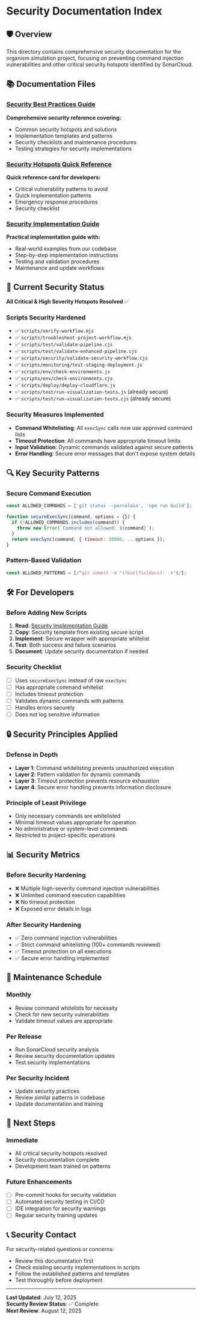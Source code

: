 # Security Documentation Index

## 🛡️ Overview

This directory contains comprehensive security documentation for the organism simulation project, focusing on preventing command injection vulnerabilities and other critical security hotspots identified by SonarCloud.

## 📚 Documentation Files

### [Security Best Practices Guide](./SECURITY_BEST_PRACTICES.md)

**Comprehensive security reference covering:**

- Common security hotspots and solutions
- Implementation templates and patterns
- Security checklists and maintenance procedures
- Testing strategies for security implementations

### [Security Hotspots Quick Reference](./SECURITY_HOTSPOTS_REFERENCE.md)

**Quick reference card for developers:**

- Critical vulnerability patterns to avoid
- Quick implementation patterns
- Emergency response procedures
- Security checklist

### [Security Implementation Guide](./SECURITY_IMPLEMENTATION_GUIDE.md)

**Practical implementation guide with:**

- Real-world examples from our codebase
- Step-by-step implementation instructions
- Testing and validation procedures
- Maintenance and update workflows

## 🚨 Current Security Status

**All Critical & High Severity Hotspots Resolved** ✅

### Scripts Security Hardened

- ✅ `scripts/verify-workflow.mjs`
- ✅ `scripts/troubleshoot-project-workflow.mjs`
- ✅ `scripts/test/validate-pipeline.cjs`
- ✅ `scripts/test/validate-enhanced-pipeline.cjs`
- ✅ `scripts/security/validate-security-workflow.cjs`
- ✅ `scripts/monitoring/test-staging-deployment.js`
- ✅ `scripts/env/check-environments.js`
- ✅ `scripts/env/check-environments.cjs`
- ✅ `scripts/deploy/deploy-cloudflare.js`
- ✅ `scripts/test/run-visualization-tests.js` (already secure)
- ✅ `scripts/test/run-visualization-tests.cjs` (already secure)

### Security Measures Implemented

- **Command Whitelisting**: All `execSync` calls now use approved command lists
- **Timeout Protection**: All commands have appropriate timeout limits
- **Input Validation**: Dynamic commands validated against secure patterns
- **Error Handling**: Secure error messages that don't expose system details

## 🔍 Key Security Patterns

### Secure Command Execution

```javascript
const ALLOWED_COMMANDS = ['git status --porcelain', 'npm run build'];

function secureExecSync(command, options = {}) {
  if (!ALLOWED_COMMANDS.includes(command)) {
    throw new Error(`Command not allowed: ${command}`);
  }
  return execSync(command, { timeout: 30000, ...options });
}
```

### Pattern-Based Validation

```javascript
const ALLOWED_PATTERNS = [/^git commit -m "(feat|fix|docs): .+"$/];
```

## 🛠️ For Developers

### Before Adding New Scripts

1. **Read**: [Security Implementation Guide](./SECURITY_IMPLEMENTATION_GUIDE.md)
2. **Copy**: Security template from existing secure script
3. **Implement**: Secure wrapper with appropriate whitelist
4. **Test**: Both success and failure scenarios
5. **Document**: Update security documentation if needed

### Security Checklist

- [ ] Uses `secureExecSync` instead of raw `execSync`
- [ ] Has appropriate command whitelist
- [ ] Includes timeout protection
- [ ] Validates dynamic commands with patterns
- [ ] Handles errors securely
- [ ] Does not log sensitive information

## 🔒 Security Principles Applied

### Defense in Depth

- **Layer 1**: Command whitelisting prevents unauthorized execution
- **Layer 2**: Pattern validation for dynamic commands
- **Layer 3**: Timeout protection prevents resource exhaustion
- **Layer 4**: Secure error handling prevents information disclosure

### Principle of Least Privilege

- Only necessary commands are whitelisted
- Minimal timeout values appropriate for operation
- No administrative or system-level commands
- Restricted to project-specific operations

## 📊 Security Metrics

### Before Security Hardening

- ❌ Multiple high-severity command injection vulnerabilities
- ❌ Unlimited command execution capabilities
- ❌ No timeout protection
- ❌ Exposed error details in logs

### After Security Hardening

- ✅ Zero command injection vulnerabilities
- ✅ Strict command whitelisting (100+ commands reviewed)
- ✅ Timeout protection on all executions
- ✅ Secure error handling implemented

## 🔄 Maintenance Schedule

### Monthly

- Review command whitelists for necessity
- Check for new security vulnerabilities
- Validate timeout values are appropriate

### Per Release

- Run SonarCloud security analysis
- Review security documentation updates
- Test security implementations

### Per Security Incident

- Update security practices
- Review similar patterns in codebase
- Update documentation and training

## 🚀 Next Steps

### Immediate

- All critical security hotspots resolved
- Security documentation complete
- Development team trained on patterns

### Future Enhancements

- [ ] Pre-commit hooks for security validation
- [ ] Automated security testing in CI/CD
- [ ] IDE integration for security warnings
- [ ] Regular security training updates

## 📞 Security Contact

For security-related questions or concerns:

- Review this documentation first
- Check existing security implementations in scripts
- Follow the established patterns and templates
- Test thoroughly before deployment

---

**Last Updated**: July 12, 2025  
**Security Review Status**: ✅ Complete  
**Next Review**: August 12, 2025
